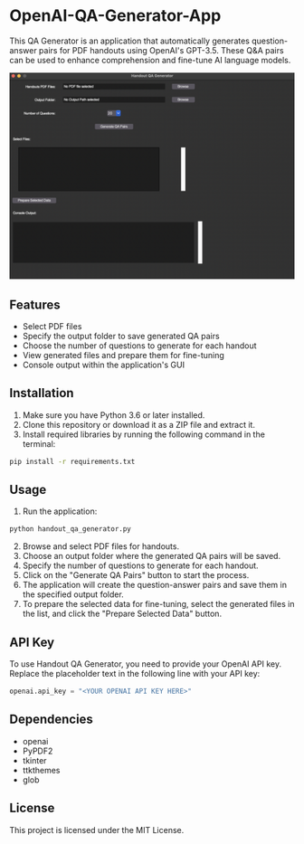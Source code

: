 # OpenAI-QA-Generator-App

This QA Generator is an application that automatically generates question-answer pairs for PDF handouts using OpenAI's GPT-3.5. These Q&A pairs can be used to enhance comprehension and fine-tune AI language models.

<img src="images/Generator.png" alt="QA-Generator" width="600px">


## Features

- Select PDF files
- Specify the output folder to save generated QA pairs
- Choose the number of questions to generate for each handout
- View generated files and prepare them for fine-tuning
- Console output within the application's GUI

## Installation

1. Make sure you have Python 3.6 or later installed.
2. Clone this repository or download it as a ZIP file and extract it.
3. Install required libraries by running the following command in the terminal:

```bash
pip install -r requirements.txt
```

## Usage

1. Run the application:

```bash
python handout_qa_generator.py
```

2. Browse and select PDF files for handouts.
3. Choose an output folder where the generated QA pairs will be saved.
4. Specify the number of questions to generate for each handout.
5. Click on the "Generate QA Pairs" button to start the process.
6. The application will create the question-answer pairs and save them in the specified output folder.
7. To prepare the selected data for fine-tuning, select the generated files in the list, and click the "Prepare Selected Data" button.

## API Key

To use Handout QA Generator, you need to provide your OpenAI API key. Replace the placeholder text in the following line with your API key:

```python
openai.api_key = "<YOUR OPENAI API KEY HERE>"
```

## Dependencies

- openai
- PyPDF2
- tkinter
- ttkthemes
- glob

## License

This project is licensed under the MIT License.

